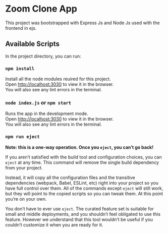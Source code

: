 


# Zoom Clone App

This project was bootstrapped with Express Js and Node Js used with the frontend in ejs.

## Available Scripts

In the project directory, you can run:


### `npm install`

Install all the node modules reuired for this project.<br />
Open [http://localhost:3030](http://localhost:3030) to view it in the browser.<br />
You will also see any lint errors in the terminal.

### `node index.js` or `npm start`

Runs the app in the development mode.<br />
Open [http://localhost:3030](http://localhost:3030) to view it in the browser.<br />
You will also see any lint errors in the terminal.


### `npm run eject`

**Note: this is a one-way operation. Once you `eject`, you can’t go back!**

If you aren’t satisfied with the build tool and configuration choices, you can `eject` at any time. This command will remove the single build dependency from your project.

Instead, it will copy all the configuration files and the transitive dependencies (webpack, Babel, ESLint, etc) right into your project so you have full control over them. All of the commands except `eject` will still work, but they will point to the copied scripts so you can tweak them. At this point you’re on your own.

You don’t have to ever use `eject`. The curated feature set is suitable for small and middle deployments, and you shouldn’t feel obligated to use this feature. However we understand that this tool wouldn’t be useful if you couldn’t customize it when you are ready for it.


